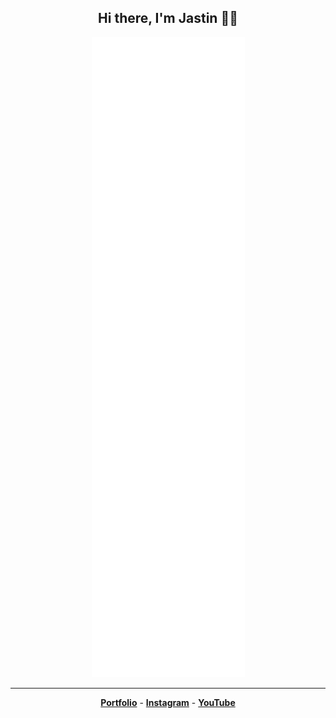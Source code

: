 <h2 align="center">Hi there, I'm Jastin 👋🏼</h2>

<!--
<p align="center">Hello, my name is <strong>Jastin</strong>, I am from <strong><a href="https://en.m.wikipedia.org/wiki/Indonesia">Indonesia</a></strong>. I'm just a person who wants to learn programming according to my interests. I started learning coding since 2020.</p>

 <h2 align="center">My Github Stats 🛠</h2>
 <p align="center">
 <a href="https://jstnlt.my.id/donate" target="_blank">
  <img height="180em" src="https://github-readme-stats-eight-theta.vercel.app/api?username=JastinXyz&show_icons=true&theme=dracula&include_all_commits=false&count_private=true&hide_border=true">
  <img height="180em" src="https://github-readme-stats.vercel.app/api/top-langs/?username=JastinXyz&layout=compact&theme=dracula&hide_border=true">
  <img height="180em" src="https://github-readme-streak-stats.herokuapp.com?user=JastinXyz&theme=dracula&hide_border=true&date_format=M%20j%5B%2C%20Y%5D">
 </a>
 </p>
-->
 
<div align="center">
 
![Metrics](/github-metrics.svg)
 
<!-- [![Discord Presence](https://lanyard.cnrad.dev/api/490288214972825600)](https://discord.com/users/490288214972825600) -->

</div>

<hr/>
<p align="center">
  <a href="https://jstnlt.my.id"><strong>Portfolio</strong></a> -
  <a href="https://instagram.com/jstn.lt"><strong>Instagram</strong></a> -
  <a href="https://youtube.com/c/JastinCh"><strong>YouTube</strong></a>
</p>

